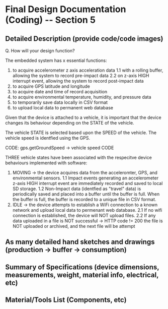 # Final Design Documentation (Coding) -- Section 5
## Detailed Description (provide code/code images)

Q. How will your design function?

The embedded system has x essential functions:
1. to acquire accelerometer z axis acceleration data
        1.1 with a rolling buffer, allowing the system to record pre-impact data
        2.2 on z-axis HIGH interrupt event, allowing the system to record post-impact data
2. to acquire GPS latitude and longitude
3. to acquire date and time of record acquisition
4. to acquire environmental temperature, humidity, and pressure data
5. to temporarily save data locally in CSV format
6. to upload local data to permanent web database

Given that the device is attached to a vehicle, it is important that the device
changes its behaviour depending on the STATE of the vehicle.

The vehicle STATE is selected based upon the SPEED of the vehicle. The vehicle
speed is identfied using the GPS.

CODE:
gps.getGroundSpeed -> vehicle speed
CODE

THREE vehicle states have been associated with the respecitve device behaviours
implemented with software:
1. MOVING -> the device acquires data from the acceleromter, GPS, and
environmental sensors.
        1.1 Impact events generating an accelerometer z-axis HIGH interrupt
        event are immediately recorded and saved to local SD storage.
        1.2 Non-Impact data (identfied as "travel" data) is periodically
        saved and placed into a buffer until the buffer is full. When the
        buffer is full, the buffer is recorded to a unique file in CSV format.
2. IDLE -> the device attempts to establish a WiFi connection to a known network
and upload local data to permenant web database.
        2.1 If no wifi connection is established, the device will NOT upload
        files.
        2.2 If any data uploaded in a file is NOT successful -> HTTP code != 200
        the file is NOT uploaded or archived, and the next file will be attempt

## As many detailed hand sketches and drawings (production -> buffer -> consumption)
## Summary of Specifications (device dimensions, measurements, weight, material info, electrical, etc)
## Material/Tools List (Components, etc)